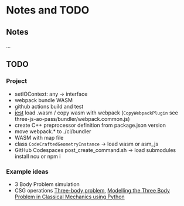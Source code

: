 # Notes and TODO

## Notes

...

## TODO

### Project

- setIOContext: any -> interface
- webpack bundle WASM
- github actions build and test
- [jest](https://jestjs.io/) load .wasm / copy wasm with webpack (`CopyWebpackPlugin` see three-js-ao-pass/bundler/webpack.common.js)
- create C++ preprocessor definition from package.json version
- move webpack.\* to ./ci/bundler
- WASM with map file
- class `CodeCraftedGeometryInstance` -> load wasm or asm_js
- GitHub Codespaces post_create_command.sh -> load submodules install ncu or npm i

### Example ideas

- 3 Body Problem simulation
- CSG operations [Three-body problem](https://en.wikipedia.org/wiki/Three-body_problem), [Modelling the Three Body Problem in Classical Mechanics using Python](https://towardsdatascience.com/modelling-the-three-body-problem-in-classical-mechanics-using-python-9dc270ad7767)
